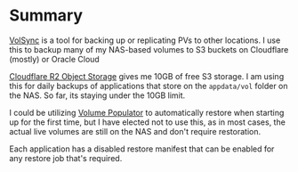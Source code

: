 # Summary
[VolSync](https://github.com/backube/volsync) is a tool for backing up or replicating PVs to other locations. I use this to backup many of my NAS-based volumes to S3 buckets on Cloudflare (mostly) or Oracle Cloud

[Cloudflare R2 Object Storage](https://dash.cloudflare.com/fa831d805d821b7c4627b464a9845a9d/r2/overview) gives me 10GB of free S3 storage. I am using this for daily backups of applications that store on the `appdata/vol` folder on the NAS. So far, its staying under the 10GB limit.

I could be utilizing [Volume Populator](https://volsync.readthedocs.io/en/stable/usage/volume-populator/index.html) to automatically restore when starting up for the first time, but I have elected not to use this, as in most cases, the actual live volumes are still on the NAS and don't require restoration.

Each application has a disabled restore manifest that can be enabled for any restore job that's required.